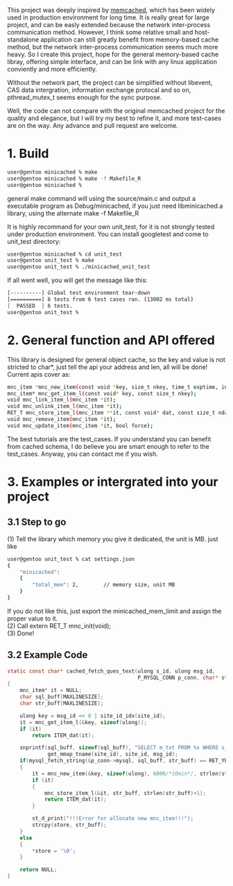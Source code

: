 This project was deeply inspired by [memcached](https://github.com/memcached/memcached), which has been widely used in production environment for long time. It is really great for large project, and can be easly extended because the network inter-process communication method. However, I think some relative small and host-standalone application can still greatly benefit from memory-based cache method, but the network inter-process communication seems much more heavy. So I create this project, hope for the general memory-based cache libray, offering simple interface, and can be link with any linux application conviently and more efficiently.   

Without the network part, the project can be simplified without libevent, CAS data intergration, information exchange protocal and so on, pthread_mutex_t seems enough for the sync purpose.   

Well, the code can not compare with the original memcached project for the quality and elegance, but I will try my best to refine it, and more test-cases are on the way. Any advance and pull request are welcome.   


# 1. Build   
```bash
user@gentoo minicached % make 
user@gentoo minicached % make -f Makefile_R
user@gentoo minicached % 
```
general make command will using the source/main.c and output a executable program as Debug/minicached, if you just need libminicached.a library, using the alternate make -f Makefile_R   
   
It is highly recommand for your own unit_test, for it is not strongly tested under production environment. You can install googletest and come to unit_test directory:   
```bash
user@gentoo minicached % cd unit_test 
user@gentoo unit_test % make
user@gentoo unit_test % ./minicached_unit_test 
```
If all went well, you will get the message like this:   
```bash
[----------] Global test environment tear-down
[==========] 6 tests from 6 test cases ran. (13002 ms total)
[  PASSED  ] 6 tests.
user@gentoo unit_test % 
```


# 2. General function and API offered   
This library is designed for general object cache, so the key and value is not stricted to char*, just tell the api your address and len, all will be done!   
Current apis cover as:   
```bash
mnc_item *mnc_new_item(const void *key, size_t nkey, time_t exptime, int nbytes);
mnc_item* mnc_get_item_l(const void* key, const size_t nkey);
void mnc_link_item_l(mnc_item *it);
void mnc_unlink_item_l(mnc_item *it);
RET_T mnc_store_item_l(mnc_item **it, const void* dat, const size_t ndata);
void mnc_remove_item(mnc_item *it);
void mnc_update_item(mnc_item *it, bool force);
```
The best tutorials are the test_cases. If you understand you can benefit from cached schema, I do believe you are smart enough to refer to the test_cases. Anyway, you can contact me if you wish.   

# 3. Examples or intergrated into your project   
## 3.1 Step to go   
(1) Tell the library which memory you give it dedicated, the unit is MB. just like   
```bash
user@gentoo unit_test % cat settings.json 
{
    "minicached":
    {
        "total_mem": 2,        // memory size, unit MB
    }
}
```
If you do not like this, just export the minicached_mem_limit and assign the proper value to it.   
(2) Call extern RET_T mnc_init(void);   
(3) Done!   

## 3.2 Example Code   
```c
static const char* cached_fetch_ques_text(ulong s_id, ulong msg_id, 
                                          P_MYSQL_CONN p_conn, char* store)
{
    mnc_item* it = NULL;
    char sql_buff[MAXLINESIZE];
    char str_buff[MAXLINESIZE];

    ulong key = msg_id << 8 | site_id_idx(site_id);
    it = mnc_get_item_l(&key, sizeof(ulong));
    if (it)
        return ITEM_dat(it);

    snprintf(sql_buff, sizeof(sql_buff), "SELECT m_txt FROM %s WHERE s_id=%lu AND uuid=%lu AND is_q=1;",
             get_mmap_tname(site_id), site_id, msg_id);
    if(mysql_fetch_string(&p_conn->mysql, sql_buff, str_buff) == RET_YES)
    {
        it = mnc_new_item(&key, sizeof(ulong), 6000/*10min*/, strlen(str_buff)+1);
        if (it)
        {
            mnc_store_item_l(&it, str_buff, strlen(str_buff)+1);
            return ITEM_dat(it);
        }

        st_d_print("!!!Error for allocate new mnc_item!!!");
        strcpy(store, str_buff);
    }
    else
    {
        *store = '\0';
    }

    return NULL;
}
```